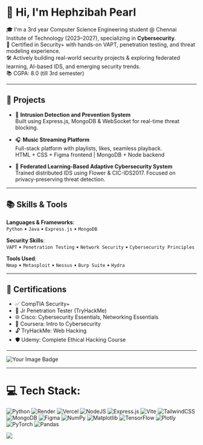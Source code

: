 # 👋 Hi, I'm Hephzibah Pearl

🎓 I'm a 3rd year Computer Science Engineering student @ Chennai Institute of Technology (2023–2027), specializing in **Cybersecurity**.  
🔐 Certified in Security+ with hands-on VAPT, penetration testing, and threat modeling experience.  
🛠️ Actively building real-world security projects & exploring federated learning, AI-based IDS, and emerging security trends.  
📚 CGPA: 8.0 (till 3rd semester)

---

## 🔨 Projects

- 🎯 **Intrusion Detection and Prevention System**  
  Built using Express.js, MongoDB & WebSocket for real-time threat blocking.

- 🎧 **Music Streaming Platform**  
  Full-stack platform with playlists, likes, seamless playback.  
  HTML + CSS + Figma frontend | MongoDB + Node backend

- 🤖 **Federated Learning-Based Adaptive Cybersecurity System**  
  Trained distributed IDS using Flower & CIC-IDS2017. Focused on privacy-preserving threat detection.

---

## 📚 Skills & Tools

**Languages & Frameworks**:  
`Python` • `Java` • `Express.js` • `MongoDB`

**Security Skills**:  
`VAPT` • `Penetration Testing` • `Network Security` • `Cybersecurity Principles`

**Tools Used**:  
`Nmap` • `Metasploit` • `Nessus` • `Burp Suite` • `Hydra`

---

## 📜 Certifications

- ✅ CompTIA Security+  
- 🧠 Jr Penetration Tester (TryHackMe)  
- 🌐 Cisco: Cybersecurity Essentials, Networking Essentials  
- 🎯 Coursera: Intro to Cybersecurity  
- 🔓 TryHackMe: Web Hacking  
- 🛡️ Udemy: Complete Ethical Hacking Course

---

<img src="https://tryhackme-badges.s3.amazonaws.com/hepzzw.png" alt="Your Image Badge" />

---
# 💻 Tech Stack:
![Python](https://img.shields.io/badge/python-3670A0?style=flat-square&logo=python&logoColor=ffdd54) ![Render](https://img.shields.io/badge/Render-%46E3B7.svg?style=flat-square&logo=render&logoColor=white) ![Vercel](https://img.shields.io/badge/vercel-%23000000.svg?style=flat-square&logo=vercel&logoColor=white) ![NodeJS](https://img.shields.io/badge/node.js-6DA55F?style=flat-square&logo=node.js&logoColor=white) ![Express.js](https://img.shields.io/badge/express.js-%23404d59.svg?style=flat-square&logo=express&logoColor=%2361DAFB) ![Vite](https://img.shields.io/badge/vite-%23646CFF.svg?style=flat-square&logo=vite&logoColor=white) ![TailwindCSS](https://img.shields.io/badge/tailwindcss-%2338B2AC.svg?style=flat-square&logo=tailwind-css&logoColor=white) ![MongoDB](https://img.shields.io/badge/MongoDB-%234ea94b.svg?style=flat-square&logo=mongodb&logoColor=white) ![Figma](https://img.shields.io/badge/figma-%23F24E1E.svg?style=flat-square&logo=figma&logoColor=white) ![NumPy](https://img.shields.io/badge/numpy-%23013243.svg?style=flat-square&logo=numpy&logoColor=white) ![Matplotlib](https://img.shields.io/badge/Matplotlib-%23ffffff.svg?style=flat-square&logo=Matplotlib&logoColor=black) ![TensorFlow](https://img.shields.io/badge/TensorFlow-%23FF6F00.svg?style=flat-square&logo=TensorFlow&logoColor=white) ![Plotly](https://img.shields.io/badge/Plotly-%233F4F75.svg?style=flat-square&logo=plotly&logoColor=white) ![PyTorch](https://img.shields.io/badge/PyTorch-%23EE4C2C.svg?style=flat-square&logo=PyTorch&logoColor=white) ![Pandas](https://img.shields.io/badge/pandas-%23150458.svg?style=flat-square&logo=pandas&logoColor=white)


[![](https://visitcount.itsvg.in/api?id=hepzi03&icon=0&color=0)](https://visitcount.itsvg.in)

